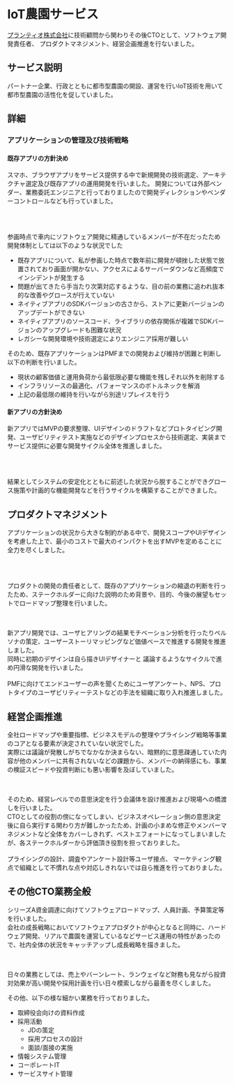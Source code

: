 # IoT農園サービス
[プランティオ株式会社](https://plantio.co.jp/)に技術顧問から関わりその後CTOとして、ソフトウェア開発責任者、 プロダクトマネジメント、経営企画推進を行ないました。

## サービス説明

パートナー企業、行政とともに都市型農園の開設、運営を行いIoT技術を用いて都市型農園の活性化を促していました。

## 詳細
### アプリケーションの管理及び技術戦略
#### 既存アプリの方針決め

スマホ、ブラウザアプリをサービス提供する中で新規開発の技術選定、アーキテクチャ選定及び既存アプリの運用開発を行いました。
開発については外部ベンダー、業務委託エンジニアと行っておりましたので開発ディレクションやベンダーコントロールなども行っていました。

</br>
</br>

参画時点で車内にソフトウェア開発に精通しているメンバーが不在だったため 開発体制としては以下のような状況でした

- 既存アプリについて、私が参画した時点で数年前に開発が頓挫した状態で放置されており画面が開かない、アクセスによるサーバーダウンなど高頻度でインシデントが発生する
- 問題が出てきたら手当たり次第対応するような、目の前の業務に追われ抜本的な改善やグロースが行えていない
- ネイティブアプリのSDKバージョンの古さから、ストアに更新バージョンのアップデートができない
- ネイティブアプリのソースコード、ライブラリの依存関係が複雑でSDKバージョンのアップグレードも困難な状況
- レガシーな開発環境や技術選定によりエンジニア採用が難しい

そのため、既存アプリケーションはPMFまでの開発および維持が困難と判断し以下の判断を行いました。

- 現状の顧客価値と運用負荷から最低限必要な機能を残しそれ以外を削除する
- インフラリソースの最適化、パフォーマンスのボトルネックを解消
- 上記の最低限の維持を行いながら別途リプレイスを行う

#### 新アプリの方針決め

新アプリではMVPの要求整理、UIデザインのドラフトなどプロトタイピング開発、ユーザビリティテスト実施などのデザインプロセスから技術選定、実装までサービス提供に必要な開発サイクル全体を推進しました。

</br>
</br>

結果としてシステムの安定化とともに前述した状況から脱することができグロース施策や計画的な機能開発などを行うサイクルを構築することができました。
</br>

## プロダクトマネジメント
アプリケーションの状況から大きな制約がある中で、開発スコープやUIデザインを考慮した上で、最小のコストで最大のインパクトを出すMVPを定めることに全力を尽くしました。

</br>
</br>

プロダクトの開発の責任者として、既存のアプリケーションの縮退の判断を行ったため、ステークホルダーに向けた説明のため背景や、目的、今後の展望もセットでロードマップ整理を行いました。

</br>
</br>
新アプリ開発では、ユーザヒアリングの結果モチベーション分析を行ったりペルソナの策定、ユーザーストーリマッピングなど価値ベースで推進する開発を推進しました。
</br>
同時に初期のデザインは自ら描きUIデザイナーと 議論するようなサイクルで進め円滑な開発を行いました。

</br>
</br>
PMFに向けてエンドユーザーの声を聞くためにユーザアンケート、NPS、プロトタイプのユーザビリティーテストなどの手法を組織に取り入れ推進しました。

## 経営企画推進

全社ロードマップや重要指標、ビジネスモデルの整理やプライシング戦略等事業のコアとなる要素が決定されていない状況でした。
</br>
実際には議論が発散しがちでなかなか決まらない、暗黙的に意思疎通していた内容が他のメンバーに共有されないなどの課題から、メンバーの納得感にも、事業の検証スピードや投資判断にも悪い影響を及ぼしていました。

</br>
</br>
そのため、経営レベルでの意思決定を行う会議体を設け推進および現場への橋渡しを行いました。

</br>
CTOとしての役割の傍になってしまい、ビジネスオペレーション側の意思決定後に自ら実行する関わり方が難しかったため、計画の小まめな修正やメンバーマネジメントなど全体をカバーしきれず、ベストエフォートになってしまいましたが、各ステークホルダーから評価頂き役割を担っておりました。

</br>
</br>
プライシングの設計、調査やアンケート設計等ユーザ接点、 マーケティング観点で組織として不慣れな点や対応しきれないでは自ら推進を行っておりました。

## その他CTO業務全般

シリーズA資金調達に向けてソフトウェアロードマップ、人員計画、予算策定等を行いました。
</br>
会社の成長戦略においてソフトウェアプロダクトが中心となると同時に、ハードウェア開発、リアルで農園を運営しているなどサービス運用の特性があったので、社内全体の状況をキャッチアップし成長戦略を描きました。

</br>
</br>
日々の業務としては、売上やバーンレート、ランウェイなど財務も見ながら投資対効果が高い開発や採用計画を行い日々模索しながら最善を尽くしました。
</br>

その他、以下の様な細かい業務を行っておりました。

- 取締役会向けの資料作成
- 採用活動
  - JDの策定
  - 採用プロセスの設計
  - 面談/面接の実施
- 情報システム管理
- コーポレートIT
- サービスサイト管理
